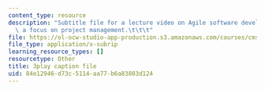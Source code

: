 ```yaml
---
content_type: resource
description: "Subtitle file for a lecture video on Agile software development with\
  \ a focus on project management.\t\t\t"
file: https://ol-ocw-studio-app-production.s3.amazonaws.com/courses/cms-611j-creating-video-games-fall-2014/84e12946d73c5114aa77b6a83803d124_nrfl6GAQy2s.vtt
file_type: application/x-subrip
learning_resource_types: []
resourcetype: Other
title: 3play caption file
uid: 84e12946-d73c-5114-aa77-b6a83803d124
---
```

